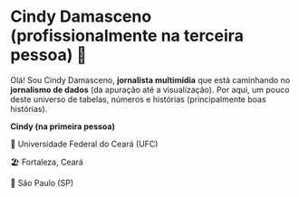 # Cindy Damasceno (profissionalmente na terceira pessoa) 👋

Olá! Sou Cindy Damasceno, **jornalista multimídia** que está caminhando no **jornalismo de dados** (da apuração até a visualização). Por aqui, um pouco deste universo de tabelas, números e histórias (principalmente boas histórias). 

**Cindy (na primeira pessoa)**

:school: Universidade Federal do Ceará (UFC)

🏖️ Fortaleza, Ceará

📍 São Paulo (SP)
